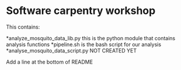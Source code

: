 Software carpentry workshop
===========================

This contains:

*analyze_mosquito_data_lib.py this is the python module that contains analysis functions
*pipeline.sh is the bash script for our analysis
*analyse_mosquito_data_script.py NOT CREATED YET

Add a line at the bottom of README